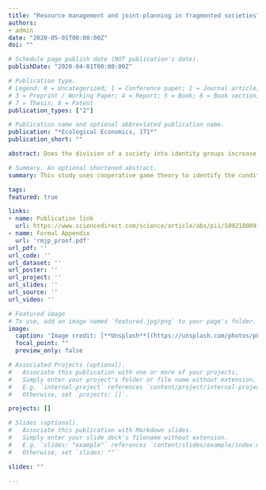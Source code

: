 ```yaml
---
title: "Resource management and joint-planning in fragmented societies"
authors:
- admin
date: "2020-05-01T00:00:00Z"
doi: ""

# Schedule page publish date (NOT publication's date).
publishDate: "2020-04-01T00:00:00Z"

# Publication type.
# Legend: 0 = Uncategorized; 1 = Conference paper; 2 = Journal article;
# 3 = Preprint / Working Paper; 4 = Report; 5 = Book; 6 = Book section;
# 7 = Thesis; 8 = Patent
publication_types: ["2"]

# Publication name and optional abbreviated publication name.
publication: "*Ecological Economics, 171*"
publication_short: ""

abstract: Does the division of a society into identity groups increase the risk of unsustainable resource use? This study considers the theory that diversity leads to degradation by preventing joint-planning across a community of resource users. A cooperative game theory model is used to derive conditions that should make this problem appear. When resource users can plan extraction choices together, sufficient uncertainty about the value of a shared resource (“environmental uncertainty”) will incentivize them to stably make decisions in as large a group as possible. However, that is only true when players are also pessimistic about the behavior of community members not directly involved in joint planning with themselves. If those conditions are met, the probability that a community will deplete their shared resource rises as they fragment into more and more identity groups that do not make decisions together. In sum, this study demonstrates that a combination of pessimism about the behavior of non-coalition members and sufficient environmental uncertainty give rise to a negative effect of social diversity. Among other things, these findings may help explain the mixed effectiveness of some conservation policies, and improve our understanding of how events that prime inter-group tensions can have downstream sustainability consequences.

# Summary. An optional shortened abstract.
summary: This study uses cooperative game theory to identify the conditions under which social barriers to coordination are most likely to have consequences for sustainability

tags:
featured: true

links:
- name: Publication link
  url: https://www.sciencedirect.com/science/article/abs/pii/S0921800918313909
- name: Formal Appendix
  url: 'rmjp_proof.pdf'
url_pdf: ''
url_code: ''
url_dataset: ''
url_poster: ''
url_project: ''
url_slides: ''
url_source: ''
url_video: ''

# Featured image
# To use, add an image named `featured.jpg/png` to your page's folder. 
image:
  caption: 'Image credit: [**Unsplash**](https://unsplash.com/photos/pLCdAaMFLTE)'
  focal_point: ""
  preview_only: false

# Associated Projects (optional).
#   Associate this publication with one or more of your projects.
#   Simply enter your project's folder or file name without extension.
#   E.g. `internal-project` references `content/project/internal-project/index.md`.
#   Otherwise, set `projects: []`.

projects: []

# Slides (optional).
#   Associate this publication with Markdown slides.
#   Simply enter your slide deck's filename without extension.
#   E.g. `slides: "example"` references `content/slides/example/index.md`.
#   Otherwise, set `slides: ""`

slides: ""

---
```


